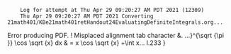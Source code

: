        Log for attempt at Thu Apr 29 09:20:27 AM PDT 2021 (12309)
        Thu Apr 29 09:20:27 AM PDT 2021 Converting 21math401/KBe21math401retHandout24EvaluatingDefiniteIntegrals.org...
Error producing PDF.
! Misplaced alignment tab character &.
<argument> ...}^{\sqrt {\pi }} \cos \sqrt {x} dx &
                                                  = x \cos \sqrt {x} +\int x...
l.233   }

